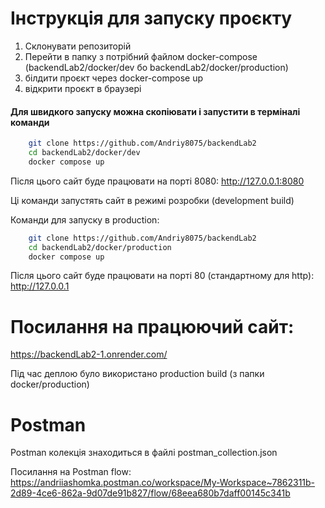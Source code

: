 # Інструкція для запуску проєкту

1. Склонувати репозиторій
2. Перейти в папку з потрібний файлом docker-compose (backendLab2/docker/dev бо backendLab2/docker/production)
3. білдити проєкт через docker-compose up
4. відкрити проєкт в браузері

#### Для швидкого запуску можна скопіювати і запустити в терміналі команди

```bash
    git clone https://github.com/Andriy8075/backendLab2
    cd backendLab2/docker/dev
    docker compose up
```
Після цього сайт буде працювати на порті 8080:
http://127.0.0.1:8080

Ці команди запустять сайт в режимі розробки (development build)

Команди для запуску в production:

```bash
    git clone https://github.com/Andriy8075/backendLab2
    cd backendLab2/docker/production
    docker compose up
```
Після цього сайт буде працювати на порті 80 (стандартному для http):
http://127.0.0.1

# Посилання на працюючий сайт:

https://backendLab2-1.onrender.com/

Під час деплою було використано production build (з папки docker/production)

# Postman

Postman колекція знаходиться в файлі postman_collection.json

Посилання на Postman flow:
https://andriiashomka.postman.co/workspace/My-Workspace~7862311b-2d89-4ce6-862a-9d07de91b827/flow/68eea680b7daff00145c341b

